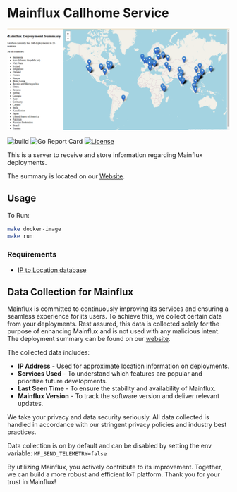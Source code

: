 # Mainflux Callhome Service
[![website][preview]][website]

![build][build]
![Go Report Card][grc]
[![License][LIC-BADGE]][LIC]

This is a server to receive and store information regarding Mainflux deployments. 

The summary is located on our [Website][website].

## Usage
To Run:

```bash
make docker-image
make run
```


### Requirements
- [IP to Location database](https://lite.ip2location.com/)

## Data Collection for Mainflux
Mainflux is committed to continuously improving its services and ensuring a seamless experience for its users. To achieve this, we collect certain data from your deployments. Rest assured, this data is collected solely for the purpose of enhancing Mainflux and is not used with any malicious intent. The deployment summary can be found on our [website][website].

The collected data includes:
- **IP Address** - Used for approximate location information on deployments.
- **Services Used** - To understand which features are popular and prioritize future developments.
- **Last Seen Time** - To ensure the stability and availability of Mainflux.
- **Mainflux Version** - To track the software version and deliver relevant updates.

We take your privacy and data security seriously. All data collected is handled in accordance with our stringent privacy policies and industry best practices.

Data collection is on by default and can be disabled by setting the env variable:
`MF_SEND_TELEMETRY=false`

By utilizing Mainflux, you actively contribute to its improvement. Together, we can build a more robust and efficient IoT platform. Thank you for your trust in Mainflux!

[grc]: https://goreportcard.com/badge/github.com/mainflux/callhome
[build]: https://github.com/mainflux/callhome/actions/workflows/ci.yml/badge.svg
[LIC]: LICENCE
[LIC-BADGE]: https://img.shields.io/badge/License-Apache_2.0-blue.svg
[website]: https://deployments.mainflux.io
[preview]: /assets/images/website.png
